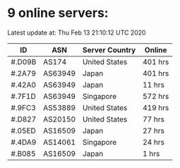 # 9 online servers:

Latest update at: Thu Feb 13 21:10:12 UTC 2020

| ID | ASN | Server Country | Online |
| -- | --- | -------------- | ------ |
| #.D09B | AS174 | United States | 401 hrs |
| #.2A79 | AS63949 | Japan | 401 hrs |
| #.42A0 | AS63949 | Japan | 11 hrs |
| #.7F1D | AS63949 | Singapore | 572 hrs |
| #.9FC3 | AS53889 | United States | 419 hrs |
| #.D827 | AS20150 | United States | 77 hrs |
| #.05ED | AS16509 | Japan | 27 hrs |
| #.4DA9 | AS14061 | Singapore | 24 hrs |
| #.B085 | AS16509 | Japan | 1 hrs |

